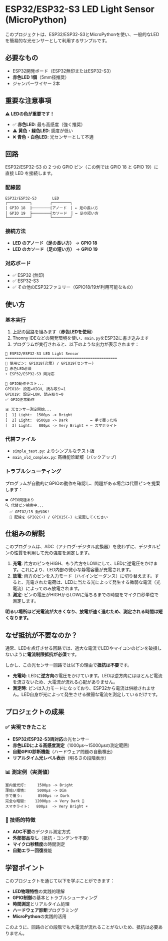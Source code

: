 # ESP32/ESP32-S3 LED Light Sensor (MicroPython)

このプロジェクトは、ESP32/ESP32-S3とMicroPythonを使い、一般的なLEDを簡易的な光センサーとして利用するサンプルです。

## 必要なもの
* ESP32開発ボード（ESP32無印またはESP32-S3）
* **赤色LED 1個**（5mm径推奨）
* ジャンパーワイヤー 2本

## 重要な注意事項
⚠️ **LEDの色が重要です！**
* ✅ **赤色LED**: 最も高感度（強く推奨）
* ⚠️ **黄色・緑色LED**: 感度が低い
* ❌ **青色・白色LED**: 光センサーとして不適

## 回路
ESP32/ESP32-S3 の 2 つの GPIO ピン（この例では GPIO 18 と GPIO 19）に直接 LED を接続します。

### 配線図

```
ESP32/ESP32-S3       LED
┌──────────┐        ┌────────┐
│ GPIO 18  ├────────┤アノード　│ ← 足の長い方
│ GPIO 19  ├────────┤カソード　│ ← 足の短い方
└──────────┘        └────────┘
```

### 接続方法
* **LED のアノード（足の長い方）** → **GPIO 18**
* **LED のカソード（足の短い方）** → **GPIO 19**

### 対応ボード
* ✅ ESP32 (無印)
* ✅ ESP32-S3
* ✅ その他のESP32ファミリー（GPIO18/19が利用可能なもの）



## 使い方

### 基本実行
1. 上記の回路を組みます（**赤色LEDを使用**）
2. Thonny IDEなどの開発環境を使い、`main.py`をESP32に書き込みます
3. プログラムが実行されると、以下のような出力が表示されます：

```
🔴 ESP32/ESP32-S3 LED Light Sensor
==================================================
📡 使用ピン: GPIO18(充電) / GPIO19(センサー)
🔴 赤色LED必須
⚡ ESP32/ESP32-S3 両対応

🔧 GPIO動作テスト...
GPIO18: 設定=HIGH, 読み取り=1
GPIO19: 設定=LOW, 読み取り=0
✅ GPIO正常動作

📊 光センサー測定開始...
[  1] Light:  1500μs -> Bright
[  2] Light:  8500μs -> Dark          ← 手で覆った時
[  3] Light:   800μs -> Very Bright ☀️ ← スマホライト
```

### 代替ファイル
* `simple_test.py`: よりシンプルなテスト版
* `main_old_complex.py`: 高機能診断版（バックアップ）

### トラブルシューティング
プログラムが自動的にGPIOの動作を確認し、問題がある場合は代替ピンを提案します：
```
❌ GPIO問題あり
🔍 代替ピン検索中...
  ✅ GPIO2/15 動作OK!
  📝 配線を GPIO2(+) / GPIO15(-) に変更してください
```

## 仕組みの解説
このプログラムは、ADC（アナログ-デジタル変換器）を使わずに、デジタルピンの性質を利用して光の強度を測定します。

1.  **充電**: 片方のピンをHIGH、もう片方をLOWにして、LEDに逆電圧をかけます。これにより、LED内部の微小な静電容量が充電されます。
2.  **放電**: 両方のピンを入力モード（ハイインピーダンス）に切り替えます。すると、充電された電荷は、LEDに当たる光によって発生する微弱な電流（光電流）によってのみ放電されます。
3.  **測定**: ピンの電圧がHIGHからLOWに落ちるまでの時間をマイクロ秒単位で測定します。

**明るい場所ほど光電流が大きくなり、放電が速く進むため、測定される時間は短くなります。**

## なぜ抵抗が不要なのか？
通常、LEDを点灯させる回路では、過大な電流でLEDやマイコンのピンを破損しないように**電流制限抵抗が必須**です。

しかし、この光センサー回路では以下の理由で**抵抗は不要**です。

* **充電時**: LEDに**逆方向**の電圧をかけています。LEDは逆方向にはほとんど電流を流さないため、大電流が流れる心配がありません。
* **測定時**: ピンは入力モードになっており、ESP32から電流は供給されません。LED自身が光によって発生させる微弱な電流を測定しているだけです。

## プロジェクトの成果

### ✅ 実現できたこと
* **ESP32/ESP32-S3両対応**の光センサー
* **赤色LEDによる高感度測定**（1000μs～15000μsの測定範囲）
* **自動GPIO診断機能**（ハードウェア問題の自動検出）
* **リアルタイム光レベル表示**（明るさの段階表示）

### 📊 測定例（実測値）
```
室内蛍光灯:     1500μs -> Bright
薄暗い環境:     5000μs -> Dim
手で覆う:       8500μs -> Dark
完全な暗闇:    12000μs -> Very Dark 🌙
スマホライト:   800μs  -> Very Bright ☀️
```

### 🔧 技術的特徴
* **ADC不要**のデジタル測定方式
* **外部部品なし**（抵抗・コンデンサ不要）
* **マイクロ秒精度**の時間測定
* **自動エラー回復**機能

## 学習ポイント

このプロジェクトを通じて以下を学ぶことができます：
* **LED物理特性**の実践的理解
* **GPIO制御**の基本とトラブルシューティング
* **時間測定**とリアルタイム処理
* **ハードウェア診断**プログラミング
* **MicroPython**の実践的活用

このように、回路のどの段階でも大電流が流れることがないため、抵抗は必要ありません。
